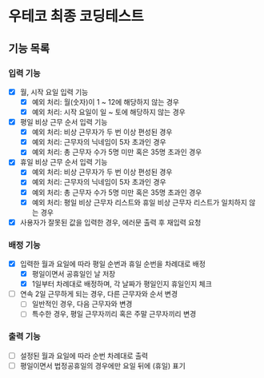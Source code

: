 # 우테코 최종 코딩테스트

## 기능 목록

### 입력 기능
- [x] 월, 시작 요일 입력 기능
  - [x] 예외 처리: 월(숫자)이 1 ~ 12에 해당하지 않는 경우 
  - [x] 예외 처리: 시작 요일이 일 ~ 토에 해당하지 않는 경우
- [x] 평일 비상 근무 순서 입력 기능
  - [x] 예외 처리: 비상 근무자가 두 번 이상 편성된 경우
  - [x] 예외 처리: 근무자의 닉네임이 5자 초과인 경우
  - [x] 예외 처리: 총 근무자 수가 5명 미만 혹은 35명 초과인 경우
- [x] 휴일 비상 근무 순서 입력 기능
  - [x] 예외 처리: 비상 근무자가 두 번 이상 편성된 경우
  - [x] 예외 처리: 근무자의 닉네임이 5자 초과인 경우
  - [x] 예외 처리: 총 근무자 수가 5명 미만 혹은 35명 초과인 경우
  - [x] 예외 처리: 평일 비상 근무자 리스트와 휴일 비상 근무자 리스트가 일치하지 않는 경우
- [x] 사용자가 잘못된 값을 입력한 경우, 에러문 출력 후 재입력 요청

### 배정 기능
- [x] 입력한 월과 요일에 따라 평일 순번과 휴일 순번을 차례대로 배정
  - [x] 평일이면서 공휴일인 날 저장
  - [x] 1일부터 차례대로 배정하며, 각 날짜가 평일인지 휴일인지 체크
- [ ] 연속 2일 근무하게 되는 경우, 다른 근무자와 순서 변경
  - [ ] 일반적인 경우, 다음 근무자와 변경
  - [ ] 특수한 경우, 평일 근무자끼리 혹은 주말 근무자끼리 변경

### 출력 기능
- [ ] 설정된 월과 요일에 따라 순번 차례대로 출력
- [ ] 평일이면서 법정공휴일의 경우에만 요일 뒤에 (휴일) 표기